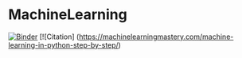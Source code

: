 # MachineLearning
[![Binder](https://mybinder.org/badge_logo.svg)](https://mybinder.org/v2/gh/SerifatAdebola/MachineLearning.git/HEAD)
[![Citation] (https://machinelearningmastery.com/machine-learning-in-python-step-by-step/)
